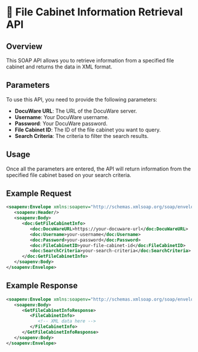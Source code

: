 # 📂 File Cabinet Information Retrieval API

## Overview
This SOAP API allows you to retrieve information from a specified file cabinet and returns the data in XML format. 

## Parameters
To use this API, you need to provide the following parameters:
- **DocuWare URL**: The URL of the DocuWare server.
- **Username**: Your DocuWare username.
- **Password**: Your DocuWare password.
- **File Cabinet ID**: The ID of the file cabinet you want to query.
- **Search Criteria**: The criteria to filter the search results.

## Usage
Once all the parameters are entered, the API will return information from the specified file cabinet based on your search criteria.

## Example Request
```xml
<soapenv:Envelope xmlns:soapenv="http://schemas.xmlsoap.org/soap/envelope/" xmlns:doc="http://www.docuware.com/">
   <soapenv:Header/>
   <soapenv:Body>
      <doc:GetFileCabinetInfo>
         <doc:DocuWareURL>https://your-docuware-url</doc:DocuWareURL>
         <doc:Username>your-username</doc:Username>
         <doc:Password>your-password</doc:Password>
         <doc:FileCabinetID>your-file-cabinet-id</doc:FileCabinetID>
         <doc:SearchCriteria>your-search-criteria</doc:SearchCriteria>
      </doc:GetFileCabinetInfo>
   </soapenv:Body>
</soapenv:Envelope>
```

## Example Response
```xml
<soapenv:Envelope xmlns:soapenv="http://schemas.xmlsoap.org/soap/envelope/">
   <soapenv:Body>
      <GetFileCabinetInfoResponse>
         <FileCabinetInfo>
            <!-- XML data here -->
         </FileCabinetInfo>
      </GetFileCabinetInfoResponse>
   </soapenv:Body>
</soapenv:Envelope>
```
